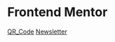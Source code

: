 # Frontend Mentor 

<a href="https://jgabriel963.github.io/Front-End_Mentor/QR_Code">QR_Code</a>
<a href="https://jgabriel963.github.io/Front-End_Mentor/newsletter">Newsletter</a>

